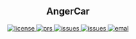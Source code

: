 <h2 align="center">AngerCar</h2>
<p align="center">
    <a href="https://github.com/leoliu5550/AngerCar/blob/main/LICENSE">
        <img alt="license" src="https://img.shields.io/badge/LICENSE-Apache%202.0-blue">
    </a>
    <a href="https://github.com/leoliu5550/AngerCar/pulls">
        <img alt="prs" src="https://img.shields.io/github/issues-pr/leoliu5550/RT-DETRv2">
    </a>
    <a href="https://github.com/leoliu5550/AngerCar/issues">
        <img alt="issues" src="https://img.shields.io/github/issues/leoliu5550/RT-DETRv2?color=pink">
    </a>
    <a href="https://github.com/leoliu5550/AngerCar">
        <img alt="issues" src="https://img.shields.io/github/stars/leoliu5550/RT-DETRv2">
    </a>
    <a href="mailto: leoliu5550@gmail.com">
        <img alt="emal" src="https://img.shields.io/badge/contact_me-email-yellow">
    </a>
</p>

